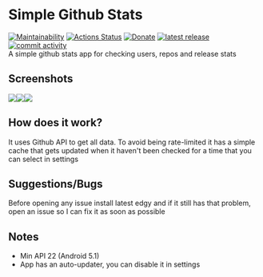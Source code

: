 # Simple Github Stats
[![Maintainability](https://api.codeclimate.com/v1/badges/ca4a7c3b3da337261dce/maintainability)](https://codeclimate.com/github/micrusa/SimpleGithubStats/maintainability) [![Actions Status](https://github.com/micrusa/SimpleGithubStats/workflows/CI/badge.svg)](https://github.com/micrusa/SimpleGithubStats/actions) [![Donate](https://img.shields.io/badge/Donate-PayPal-green.svg)](https://www.paypal.me/migueelcs) [![latest release](https://img.shields.io/github/release/micrusa/SimpleGithubStats.svg?label=latest%20release&style=flat)](https://github.com/micrusa/SimpleGithubStats/releases/latest) [![commit activity](https://img.shields.io/github/commit-activity/m/micrusa/SimpleGithubStats)](https://github.com/micrusa/SimpleGithubStats/commits/master)<br/>
A simple github stats app for checking users, repos and release stats

## Screenshots
<img src="https://github.com/micrusa/SimpleGithubStats/raw/master/ss1.jpg"/><img src="https://github.com/micrusa/SimpleGithubStats/raw/master/ss2.jpg"/><img src="https://github.com/micrusa/SimpleGithubStats/raw/master/ss3.jpg"/>

## How does it work?
It uses Github API to get all data. To avoid being rate-limited it has a simple cache that gets updated when it haven't been checked for a time that you can select in settings

## Suggestions/Bugs
Before opening any issue install latest edgy and if it still has that problem, open an issue so I can fix it as soon as possible

## Notes
- Min API 22 (Android 5.1)
- App has an auto-updater, you can disable it in settings
